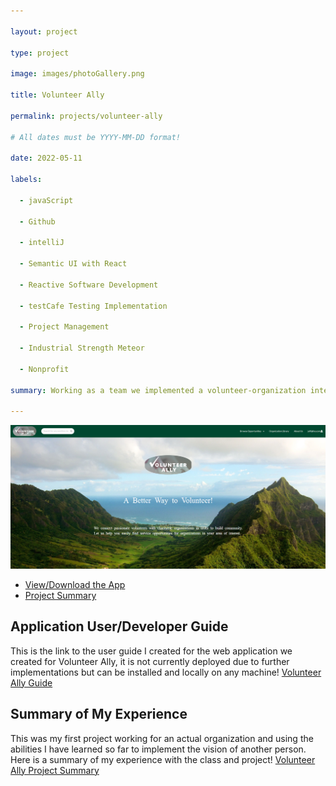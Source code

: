 ```yaml
---

layout: project

type: project

image: images/photoGallery.png

title: Volunteer Ally

permalink: projects/volunteer-ally

# All dates must be YYYY-MM-DD format!

date: 2022-05-11

labels:

  - javaScript

  - Github

  - intelliJ

  - Semantic UI with React

  - Reactive Software Development

  - testCafe Testing Implementation

  - Project Management

  - Industrial Strength Meteor

  - Nonprofit

summary: Working as a team we implemented a volunteer-organization interface with the overall purpose of increasing volunteer hours in Hawaii.

---
```


<div class="ui large rounded images">

  <img class="ui image" src="../img/volunteerAllyLanding.png">

</div>

  - [View/Download the App](#application-userdeveloper-guide)
  - [Project Summary](#summary-of-my-experience)


## Application User/Developer Guide

This is the link to the user guide I created for the web application we created for Volunteer Ally, it is not currently deployed due to further implementations but can be installed and locally on any machine! [Volunteer Ally Guide](https://uh-manoa-meteorites.github.io/)

## Summary of My Experience

This was my first project working for an actual organization and using the abilities I have learned so far to implement the vision of another person. Here is a summary of my experience with the class and project! [Volunteer Ally Project Summary](https://nicholasbcarr.github.io/essays/nonprofit-software-engineer.html)



